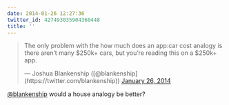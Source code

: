 ```yaml
---
date: 2014-01-26 12:27:36
twitter_id: 427493035904360448
title: ''
---
```


<blockquote class="twitter-tweet"><p lang="en" dir="ltr">The only problem with the how much does an app:car cost analogy is there aren’t many $250k+ cars, but you’re reading this on a $250k+ app.</p>&mdash; Joshua Blankenship ([@blankenship](https://twitter.com/blankenship)) <a href="https://twitter.com/blankenship/status/427456372033077248?ref_src=twsrc%5Etfw">January 26, 2014</a></blockquote>
<script async src="https://platform.twitter.com/widgets.js" charset="utf-8"></script>

[@blankenship](https://twitter.com/blankenship) would a house analogy be better?
